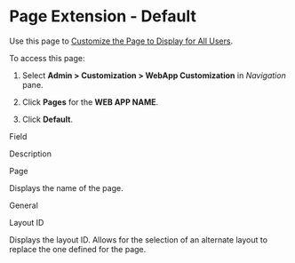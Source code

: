 # Page Extension - Default

<div class="use">

Use this page to [Customize the Page to Display for All
Users](../Use_Cases/Customize_the_Page_to_Display_for_All_Users.htm).

</div>

To access this page:

1.  Select **Admin \> Customization \> WebApp
    Customization** in *Navigation* pane.

2.  Click **Pages** for the **WEB APP NAME**.

3.  Click **Default**.

Field

Description

Page

Displays the name of the page.

General

Layout ID

Displays the layout ID. Allows for the selection of an alternate layout
to replace the one defined for the page.
